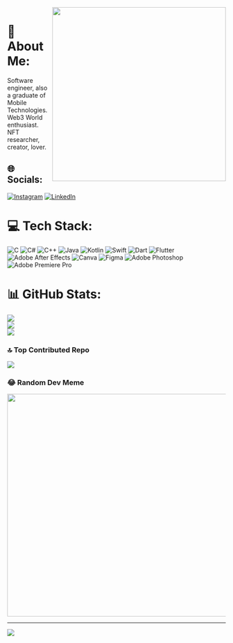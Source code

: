 
<img align="right" width="400" src="https://camo.githubusercontent.com/5ddf73ad3a205111cf8c686f687fc216c2946a75005718c8da5b837ad9de78c9/68747470733a2f2f7468756d62732e6766796361742e636f6d2f4576696c4e657874446576696c666973682d736d616c6c2e676966" />

# 💫 About Me:
Software engineer, also a graduate of Mobile Technologies.<br>Web3 World enthusiast.<br>NFT researcher, creator, lover.


## 🌐 Socials:
[![Instagram](https://img.shields.io/badge/Instagram-%23E4405F.svg?logo=Instagram&logoColor=white)](https://instagram.com/ozelciyasin) [![LinkedIn](https://img.shields.io/badge/LinkedIn-%230077B5.svg?logo=linkedin&logoColor=white)](https://linkedin.com/in/ozelciyasin) 

# 💻 Tech Stack:
![C](https://img.shields.io/badge/c-%2300599C.svg?style=plastic&logo=c&logoColor=white) ![C#](https://img.shields.io/badge/c%23-%23239120.svg?style=plastic&logo=c-sharp&logoColor=white) ![C++](https://img.shields.io/badge/c++-%2300599C.svg?style=plastic&logo=c%2B%2B&logoColor=white) ![Java](https://img.shields.io/badge/java-%23ED8B00.svg?style=plastic&logo=java&logoColor=white) ![Kotlin](https://img.shields.io/badge/kotlin-%230095D5.svg?style=plastic&logo=kotlin&logoColor=white) ![Swift](https://img.shields.io/badge/swift-F54A2A?style=plastic&logo=swift&logoColor=white) ![Dart](https://img.shields.io/badge/dart-%230175C2.svg?style=plastic&logo=dart&logoColor=white) ![Flutter](https://img.shields.io/badge/Flutter-%2302569B.svg?style=plastic&logo=Flutter&logoColor=white) ![Adobe After Effects](https://img.shields.io/badge/Adobe%20After%20Effects-9999FF.svg?style=plastic&logo=Adobe%20After%20Effects&logoColor=white) ![Canva](https://img.shields.io/badge/Canva-%2300C4CC.svg?style=plastic&logo=Canva&logoColor=white) 	![Figma](https://img.shields.io/badge/figma-%23F24E1E.svg?style=plastic&logo=figma&logoColor=white) ![Adobe Photoshop](https://img.shields.io/badge/adobephotoshop-%2331A8FF.svg?style=plastic&logo=adobephotoshop&logoColor=white) ![Adobe Premiere Pro](https://img.shields.io/badge/Adobe%20Premiere%20Pro-9999FF.svg?style=plastic&logo=Adobe%20Premiere%20Pro&logoColor=white)
# 📊 GitHub Stats:
![](https://github-readme-stats.vercel.app/api?username=yasinozelci&theme=vue&hide_border=false&include_all_commits=false&count_private=false)<br/>
![](https://github-readme-streak-stats.herokuapp.com/?user=yasinozelci&theme=vue&hide_border=false)<br/>
![](https://github-readme-stats.vercel.app/api/top-langs/?username=yasinozelci&theme=vue&hide_border=false&include_all_commits=false&count_private=false&layout=compact)

### 🔝 Top Contributed Repo
![](https://github-contributor-stats.vercel.app/api?username=yasinozelci&limit=5&theme=dark_dimmed&combine_all_yearly_contributions=true)

### 😂 Random Dev Meme
<img src="https://rm.up.railway.app/" width="512px"/>

---
[![](https://visitcount.itsvg.in/api?id=yasinozelci&icon=0&color=8)](https://visitcount.itsvg.in)

<!-- Proudly created with GPRM ( https://gprm.itsvg.in ) -->

